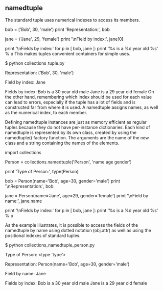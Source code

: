 

## <a name></a> namedtuple
The standard tuple uses numerical indexes to access its members.

bob = ('Bob', 30, 'male')
print 'Representation:', bob

jane = ('Jane', 29, 'female')
print '\nField by index:', jane[0]

print '\nFields by index:'
for p in [ bob, jane ]:
    print '%s is a %d year old %s' % p
This makes tuples convenient containers for simple uses.

$ python collections_tuple.py

Representation: ('Bob', 30, 'male')

Field by index: Jane

Fields by index:
Bob is a 30 year old male
Jane is a 29 year old female
On the other hand, remembering which index should be used for each value can lead to errors, especially if the tuple has a lot of fields and is constructed far from where it is used. A namedtuple assigns names, as well as the numerical index, to each member.

Defining
namedtuple instances are just as memory efficient as regular tuples because they do not have per-instance dictionaries. Each kind of namedtuple is represented by its own class, created by using the namedtuple() factory function. The arguments are the name of the new class and a string containing the names of the elements.

import collections

Person = collections.namedtuple('Person', 'name age gender')

print 'Type of Person:', type(Person)

bob = Person(name='Bob', age=30, gender='male')
print '\nRepresentation:', bob

jane = Person(name='Jane', age=29, gender='female')
print '\nField by name:', jane.name

print '\nFields by index:'
for p in [ bob, jane ]:
    print '%s is a %d year old %s' % p
    
As the example illustrates, it is possible to access the fields of the namedtuple by name using dotted notation (obj.attr) as well as using the positional indexes of standard tuples.

$ python collections_namedtuple_person.py

Type of Person: <type 'type'>

Representation: Person(name='Bob', age=30, gender='male')

Field by name: Jane

Fields by index:
Bob is a 30 year old male
Jane is a 29 year old female
